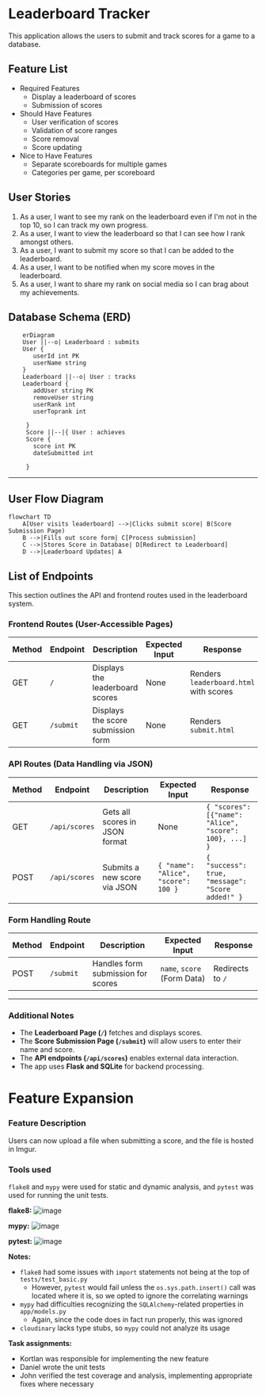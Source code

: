 # Leaderboard Tracker
This application allows the users to submit and track scores for a game to a database.
## Feature List
* Required Features
  * Display a leaderboard of scores
  * Submission of scores
* Should Have Features
  * User verification of scores
  * Validation of score ranges
  * Score removal
  * Score updating
* Nice to Have Features
  * Separate scoreboards for multiple games
  * Categories per game, per scoreboard
## User Stories
1. As a user, I want to see my rank on the leaderboard even if I'm not in the top 10, so I can track my own progress.
2. As a user, I want to view the leaderboard so that I can see how I rank amongst others.
3. As a user, I want to submit my score so that I can be added to the leaderboard.
4. As a user, I want to be notified when my score moves in the leaderboard.
5. As a user, I want to share my rank on social media so I can brag about my achievements.
## Database Schema (ERD)

```mermaid
    erDiagram
    User ||--o| Leaderboard : submits
    User {
       userId int PK
       userName string
    }
    Leaderboard ||--o| User : tracks
    Leaderboard {
       addUser string PK
       removeUser string
       userRank int
       userToprank int

     }
     Score ||--|{ User : achieves
     Score {
       score int PK
       dateSubmitted int

     }

```

---
       
## User Flow Diagram

```mermaid 
flowchart TD
    A[User visits leaderboard] -->|Clicks submit score| B(Score Submission Page)
    B -->|Fills out score form| C[Process submission]
    C -->|Stores Score in Database| D[Redirect to Leaderboard]
    D -->|Leaderboard Updates| A

```


## List of Endpoints
<!-- This can be subject to change as we work on our project -->
This section outlines the API and frontend routes used in the leaderboard system.

### Frontend Routes (User-Accessible Pages)

| Method | Endpoint  | Description | Expected Input | Response |
|--------|----------|-------------|----------------|----------|
| GET    | `/`      | Displays the leaderboard scores | None | Renders `leaderboard.html` with scores |
| GET    | `/submit` | Displays the score submission form | None | Renders `submit.html` |

### API Routes (Data Handling via JSON)

| Method | Endpoint      | Description | Expected Input | Response |
|--------|--------------|-------------|----------------|----------|
| GET    | `/api/scores` | Gets all scores in JSON format | None | `{ "scores": [{"name": "Alice", "score": 100}, ...] }` |
| POST   | `/api/scores` | Submits a new score via JSON | `{ "name": "Alice", "score": 100 }` | `{ "success": true, "message": "Score added!" }` |

### Form Handling Route

| Method | Endpoint  | Description | Expected Input | Response |
|--------|----------|-------------|----------------|----------|
| POST   | `/submit` | Handles form submission for scores | `name`, `score` (Form Data) | Redirects to `/` |

---

### Additional Notes
- The **Leaderboard Page (`/`)** fetches and displays scores.
- The **Score Submission Page (`/submit`)** will allow users to enter their name and score.
- The **API endpoints (`/api/scores`)** enables external data interaction.
- The app uses **Flask and SQLite** for backend processing.

# Feature Expansion
### Feature Description
Users can now upload a file when submitting a score, and the file is hosted in Imgur.

### Tools used
`flake8` and `mypy` were used for static and dynamic analysis, and `pytest` was used for running the unit tests.

**flake8:**
![image](https://github.com/user-attachments/assets/c962dca6-d98c-4790-84d4-77f593fa3302)

**mypy:**
![image](https://github.com/user-attachments/assets/bba6f2f6-2098-434e-a0ef-a47d250a48e6)

**pytest:**
![image](https://github.com/user-attachments/assets/ff7b3ec0-6d93-49e5-8707-67c7fd6b0d32)

**Notes:**
- `flake8` had some issues with `import` statements not being at the top of `tests/test_basic.py`
  - However, `pytest` would fail unless the `os.sys.path.insert()` call was located where it is, so we opted to ignore the correlating warnings
- `mypy` had difficulties recognizing the `SQLAlchemy`-related properties in `app/models.py`
  - Again, since the code does in fact run properly, this was ignored
- `cloudinary` lacks type stubs, so `mypy` could not analyze its usage

**Task assignments:**
- Kortlan was responsible for implementing the new feature
- Daniel wrote the unit tests
- John verified the test coverage and analysis, implementing appropriate fixes where necessary
